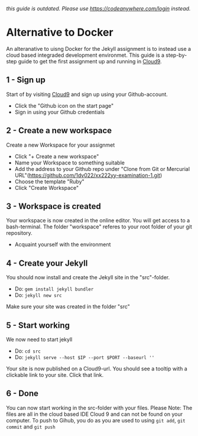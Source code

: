 *this guide is outdated. Please use https://codeanywhere.com/login instead.*



# Alternative to Docker
An alteranative to uisng Docker for the Jekyll assignment is to instead use a cloud based integraded development environmet. This guide is a step-by-step guide to get the first assignment up and running in [Cloud9](https://c9.io).

## 1 - Sign up
Start of by visiting [Cloud9](https://c9.io) and sign up using your Github-account.

- Click the "Github icon on the start page"
- Sign in using your Github credentials

## 2 - Create a new workspace
Create a new Workspace for your assignmet

- Click "+ Create a new workspace"
- Name your Workspace to something suitable
- Add the address to your Github repo under "Clone from Git or Mercurial URL"(https://github.com/1dv022/xx222yy-examination-1.git)
- Choose the template "Ruby"
- Click "Create Workspace"

## 3 - Workspace is created
Your workspace is now created in the online editor. You will get access to a bash-terminal. The folder "workspace" referes to your root folder of your git repository. 

- Acquaint yourself with the environment

## 4 - Create your Jekyll
You should now install and create the Jekyll site in the "src"-folder. 

- Do: `gem install jekyll bundler`
- Do: `jekyll new src`

Make sure your site was created in the folder "src"

## 5 - Start working
We now need to start jekyll

- Do: `cd src`
- Do: `jekyll serve --host $IP --port $PORT --baseurl ''`

Your site is now published on a Cloud9-url. You should see a tooltip with a clickable link to your site. Click that link.

## 6 - Done
You can now start working in the src-folder with your files. Please Note: The files are all in the cloud based IDE Cloud 9 and can not be found on your computer. To push to Gihub, you do as you are used to using `git add`, `git commit` and `git push`

